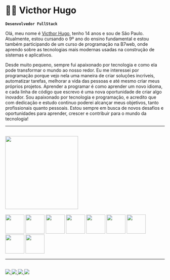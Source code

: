 # 👨‍💻 Victhor Hugo

**`Desenvolvedor FullStack`**

Olá, meu nome é [Victhor Hugo](https://www.instagram.com/victhorhugo73/), tenho 14 anos e sou de São Paulo. Atualmente, estou cursando o 9º ano do ensino fundamental e estou também participando de um curso de programação na B7web, onde aprendo sobre as tecnologias mais modernas usadas na construção de sistemas e aplicativos.

Desde muito pequeno, sempre fui apaixonado por tecnologia e como ela pode transformar o mundo ao nosso redor. Eu me interessei por programação porque vejo nela uma maneira de criar soluções incríveis, automatizar tarefas, melhorar a vida das pessoas e até mesmo criar meus próprios projetos. Aprender a programar é como aprender um novo idioma, e cada linha de código que escrevo é uma nova oportunidade de criar algo inovador.
Sou apaixonado por tecnologia e programação, e acredito que com dedicação e estudo continuo poderei alcançar meus objetivos, tanto profissionais quanto pessoais. Estou sempre em busca de novos desafios e oportunidades para aprender, crescer e contribuir para o mundo da tecnologia!
<hr><br>

<div style="display: flex; justify-content: space-between; align-items: center; gap: 20px;">
  <div>
    <a href="https://github.com/VicthorHugo-stack">
      <img height="230em" src="https://github-readme-stats.vercel.app/api?username=VicthorHugo-stack&show_icons=true&theme=dark&include_all_commits=true&count_private=true"/>
    </a>
  </div>
  
  <div>
    <img height="1em" src="https://github-readme-stats.vercel.app/api/top-langs/?username=VicthorHugo-stack&layout=compact&langs_count=16&theme=dark"/>
  </div>
</div>

<div style="display: inline_block"><br>
  <img height="60" width="60" src="https://cdn.jsdelivr.net/gh/devicons/devicon@latest/icons/azuresqldatabase/azuresqldatabase-original.svg" />
  <img height="60" width="60" src="https://cdn.jsdelivr.net/gh/devicons/devicon@latest/icons/php/php-original.svg">
  <img height="60" width="60" src="https://cdn.jsdelivr.net/gh/devicons/devicon@latest/icons/javascript/javascript-original.svg">
  <img height="60" width="60" src="https://cdn.jsdelivr.net/gh/devicons/devicon@latest/icons/html5/html5-original.svg">
  <img height="60" width="60" src="https://cdn.jsdelivr.net/gh/devicons/devicon@latest/icons/css3/css3-original.svg">
  <img height="60" width="60" src="https://cdn.jsdelivr.net/gh/devicons/devicon@latest/icons/github/github-original.svg">
  <img height="60" width="60" src="https://cdn.jsdelivr.net/gh/devicons/devicon@latest/icons/bootstrap/bootstrap-original.svg">
  <img height="60" width="60" src="https://cdn.jsdelivr.net/gh/devicons/devicon@latest/icons/git/git-original.svg">
  <img height="60" width="60" src="https://cdn.jsdelivr.net/gh/devicons/devicon@latest/icons/python/python-original.svg">
  
</div>

<hr><br>

<div>
  <a href="https://github.com/VicthorHugo-stack" target="_blank">
    <img  src="https://img.shields.io/badge/GitHub-100000?style=for-the-badge&logo=github&logoColor=white">
  </a>
  <a href="https://mail.google.com/mail/u/0/#inbox" target="_blank">
    <img  src="https://img.shields.io/badge/Gmail-D14836?style=for-the-badge&logo=gmail&logoColor=white">
  </a>
  <a href="http://localhost/phpmyadmin/index.php?route=/sql&pos=0&db=esqueci&table=filmes" target="_blank">
    <img src="https://img.shields.io/badge/MySQL-005C84?style=for-the-badge&logo=mysql&logoColor=white">
  </a>
  <a href="https://www.twitch.tv/victhorhugo_dev" target="_blank">
    <img src="https://img.shields.io/badge/Twitch-9146FF?style=for-the-badge&logo=twitch&logoColor=white">
  </a>
</div>


